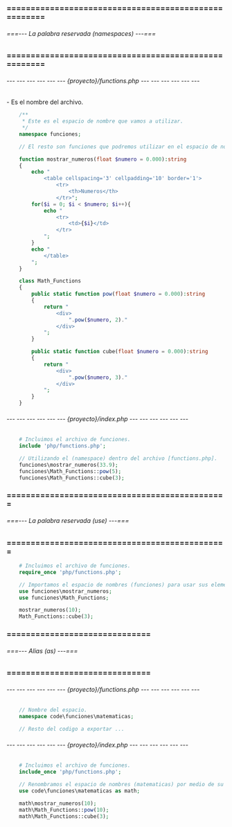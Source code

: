 
### ===================================================== ###
###### ===--- La palabra reservada (namespaces) ---=== ######
### ===================================================== ###

<!-- Un (namespace) le da un nombre al documento PHP. -->

###### --- --- --- --- --- --- {proyecto}/functions.php --- --- --- --- --- --- ######

[](functions.php) - Es el nombre del archivo.

```php
	/**
	 * Este es el espacio de nombre que vamos a utilizar.
	 */
	namespace funciones;

	// El resto son funciones que podremos utilizar en el espacio de nombres.

	function mostrar_numeros(float $numero = 0.000):string
	{
		echo "
			<table cellspacing='3' cellpadding='10' border='1'>
				<tr>
					<th>Numeros</th>
			  	</tr>";
		for($i = 0; $i < $numero; $i++){
			echo "
				<tr>
					<td>{$i}</td>
				</tr>
			";
		}
		echo "
			</table>
		";
	}

	class Math_Functions
	{
		public static function pow(float $numero = 0.000):string
		{
			return "
				<div>
					".pow($numero, 2)."
				</div>
			";
		}

		public static function cube(float $numero = 0.000):string
		{
			return "
				<div>
					".pow($numero, 3)."
				</div>
			";
		}
	}
```

###### --- --- --- --- --- --- {proyecto}/index.php --- --- --- --- --- --- ######

```php
	# Incluimos el archivo de funciones.
	include 'php/functions.php';

	// Utilizando el (namespace) dentro del archivo [functions.php].
	funciones\mostrar_numeros(33.9);
	funciones\Math_Functions::pow(5);
	funciones\Math_Functions::cube(3);
```

### ============================================== ###
###### ===--- La palabra reservada (use) ---=== ######
### ============================================== ###

```php
	# Incluimos el archivo de funciones.
	require_once 'php/functions.php';

	// Importamos el espacio de nombres (funciones) para usar sus elementos directamente.
	use funciones\mostrar_numeros;
	use funciones\Math_Functions;

	mostrar_numeros(10);
	Math_Functions::cube(3);
```

### ============================== ###
###### ===--- Alias (as) ---=== ######
### ============================== ###

###### --- --- --- --- --- --- {proyecto}/functions.php --- --- --- --- --- --- ######

```php
	// Nombre del espacio.
	namespace code\funciones\matematicas;

	// Resto del codigo a exportar ...	
```

###### --- --- --- --- --- --- {proyecto}/index.php --- --- --- --- --- --- ######

```php
	# Incluimos el archivo de funciones.
	include_once 'php/functions.php';

	// Renombramos el espacio de nombres (matematicas) por medio de su "alias" (math).
	use code\funciones\matematicas as math;

	math\mostrar_numeros(10);
	math\Math_Functions::pow(10);
	math\Math_Functions::cube(3);
```